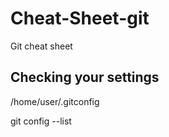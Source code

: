 # Cheat-Sheet-git
Git cheat sheet

## Checking your settings

/home/user/.gitconfig

git config --list

